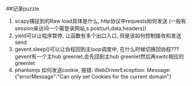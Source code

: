 ##记录puzzle

1. scapy捕捉到的Raw load具体是什么, http协议中requests如何发送 (一般有session来访问一个需登录网站,s.post(url,data,headers))
2. yield可以让程序暂停, 让函数有多个出口入口, 但是该如何控制接收和发送send
3. gevent.sleep()可以让协程回到主loop调度中, 在什么时候切换回协程???
gevent有一个主hub greenlet,会先回到主hub greenlet然后再switc相应的greenlet
4. phantomjs 如何发送cookie, 报错:
WebDriverException: Message: {"errorMessage":"Can only set Cookies for the current domain"}
